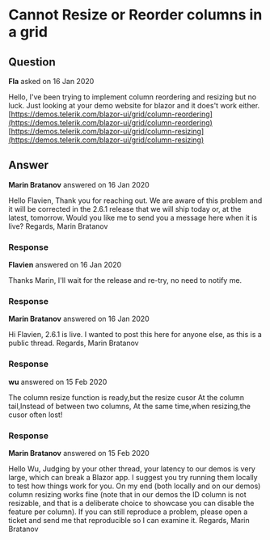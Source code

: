 # Cannot Resize or Reorder columns in a grid

## Question

**Fla** asked on 16 Jan 2020

Hello, I've been trying to implement column reordering and resizing but no luck. Just looking at your demo website for blazor and it does't work either. [https://demos.telerik.com/blazor-ui/grid/column-reordering](https://demos.telerik.com/blazor-ui/grid/column-reordering) [https://demos.telerik.com/blazor-ui/grid/column-resizing](https://demos.telerik.com/blazor-ui/grid/column-resizing)

## Answer

**Marin Bratanov** answered on 16 Jan 2020

Hello Flavien, Thank you for reaching out. We are aware of this problem and it will be corrected in the 2.6.1 release that we will ship today or, at the latest, tomorrow. Would you like me to send you a message here when it is live? Regards, Marin Bratanov

### Response

**Flavien** answered on 16 Jan 2020

Thanks Marin, I'll wait for the release and re-try, no need to notify me.

### Response

**Marin Bratanov** answered on 16 Jan 2020

Hi Flavien, 2.6.1 is live. I wanted to post this here for anyone else, as this is a public thread. Regards, Marin Bratanov

### Response

**wu** answered on 15 Feb 2020

The column resize function is ready,but the resize cusor At the column tail,Instead of between two columns, At the same time,when resizing,the cusor often lost!

### Response

**Marin Bratanov** answered on 15 Feb 2020

Hello Wu, Judging by your other thread, your latency to our demos is very large, which can break a Blazor app. I suggest you try running them locally to test how things work for you. On my end (both locally and on our demos) column resizing works fine (note that in our demos the ID column is not resizable, and that is a deliberate choice to showcase you can disable the feature per column). If you can still reproduce a problem, please open a ticket and send me that reproducible so I can examine it. Regards, Marin Bratanov
